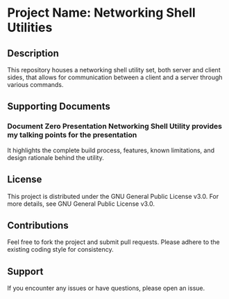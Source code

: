 # Project Name: Networking Shell Utilities

## Description
This repository houses a networking shell utility set, both server and client sides, that allows for communication between a client and a server through various commands.

## Supporting Documents

### **Document Zero Presentation Networking Shell Utility provides my talking points for the presentation**

It highlights the complete build process, features, known limitations, and design rationale behind the utility.

## License

This project is distributed under the GNU General Public License v3.0. For more details, see GNU General Public License v3.0.

## Contributions

Feel free to fork the project and submit pull requests. Please adhere to the existing coding style for consistency.

## Support
If you encounter any issues or have questions, please open an issue.

